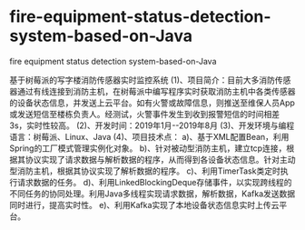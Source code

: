 # fire-equipment-status-detection-system-based-on-Java
fire equipment status detection system-based-on-Java

基于树莓派的写字楼消防传感器实时监控系统
  (1)、项目简介：目前大多消防传感器通过有线连接到消防主机，在树莓派中编写程序实时获取消防主机中各类传感器的设备状态信息，并发送上云平台。如有火警或故障信息，则推送至维保人员App或发送短信至楼栋负责人。经测试，火警事件发生到收到报警短信的时间相差3s，实时性较高。
(2)、开发时间：2019年1月--2019年8月
  (3)、开发环境与编程语言：树莓派、Linux、Java
  (4)、项目技术点：
a)、基于XML配置Bean，利用Spring的工厂模式管理实例化对象。
b)、针对被动型消防主机，建立tcp连接，根据其协议实现了请求数据与解析数据的程序，从而得到各设备状态信息。针对主动型消防主机，根据其协议实现了解析数据的程序。
c)、利用TimerTask类定时执行请求数据的任务。
d)、利用LinkedBlockingDeque存储事件，以实现跨线程的不同任务的协同处理。利用Java多线程实现请求数据，解析数据，Kafka发送数据同时进行，提高实时性。
e)、利用Kafka实现了本地设备状态信息实时上传云平台。

